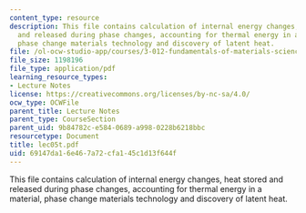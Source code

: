 ```yaml
---
content_type: resource
description: This file contains calculation of internal energy changes, heat stored
  and released during phase changes, accounting for thermal energy in a material,
  phase change materials technology and discovery of latent heat.
file: /ol-ocw-studio-app/courses/3-012-fundamentals-of-materials-science-fall-2005/69147da16e467a72cfa145c1d13f644f_lec05t.pdf
file_size: 1198196
file_type: application/pdf
learning_resource_types:
- Lecture Notes
license: https://creativecommons.org/licenses/by-nc-sa/4.0/
ocw_type: OCWFile
parent_title: Lecture Notes
parent_type: CourseSection
parent_uid: 9b84782c-e584-0689-a998-0228b6218bbc
resourcetype: Document
title: lec05t.pdf
uid: 69147da1-6e46-7a72-cfa1-45c1d13f644f
---
```

This file contains calculation of internal energy changes, heat stored and released during phase changes, accounting for thermal energy in a material, phase change materials technology and discovery of latent heat.